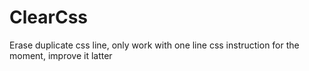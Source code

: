 ClearCss
========

Erase duplicate css line, only work with one line css instruction for the moment, improve it latter 
